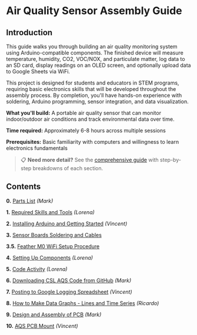 # Air Quality Sensor Assembly Guide

## Introduction

This guide walks you through building an air quality monitoring system using Arduino-compatible components. The finished device will measure temperature, humidity, CO2, VOC/NOX, and particulate matter, log data to an SD card, display readings on an OLED screen, and optionally upload data to Google Sheets via WiFi.

This project is designed for students and educators in STEM programs, requiring basic electronics skills that will be developed throughout the assembly process. By completion, you'll have hands-on experience with soldering, Arduino programming, sensor integration, and data visualization.

**What you'll build:** A portable air quality sensor that can monitor indoor/outdoor air conditions and track environmental data over time.

**Time required:** Approximately 6-8 hours across multiple sessions

**Prerequisites:** Basic familiarity with computers and willingness to learn electronics fundamentals

> 📋 **Need more detail?** See the [comprehensive guide](README-DETAILED.md) with step-by-step breakdowns of each section.

## Contents

**0.** [Parts List](/Contents/Parts-List.md) *(Mark)*

**1.** [Required Skills and Tools](/Contents/1.%20Required-Skills-and-Tools.mdRequired-Skills-and-Tools.md) *(Lorena)*

**2.** [Installing Arduino and Getting Started](/Contents/2.%20Installing-Arduino-and-Getting-Started.mdInstalling-Arduino-and-Getting-Started.md) *(Vincent)*

**3.** [Sensor Boards Soldering and Cables](/Contents/3.%20Soldering-Pins-and-Headers-on-Boards.mdSoldering-Pins-and-Headers-on-Boards.md)

**3.5.** [Feather M0 WiFi Setup Procedure](/Contents/3.5%20Feather-M0-WiFi-Setup-Procedure.mdFeather-M0-WiFi-Setup-Procedure.md)

**4.** [Setting Up Components](/Contents/4%20Breadboard-Assembly-and-Component-Code-Testing.mdBreadboard-Assembly-and-Component-Code-Testing.md) *(Lorena)*

**5.** [Code Activity](/Contents/5.%20Code-Activity.mdCode-Activity.md) *(Lorena)*

**6.** [Downloading CSL AQS Code from GitHub](/Contents/6.%20Downloading-CSL-AQS-Code-from-GitHub.mdDownloading-CSL-AQS-Code-from-GitHub.md) *(Mark)*

**7.** [Posting to Google Logging Spreadsheet](/Contents/7.%20Posting-to-Google-Logging-Spreadsheet.mdPosting-to-Google-Logging-Spreadsheet.md) *(Vincent)*

**8.** [How to Make Data Graphs - Lines and Time Series](/Contents/8.%20How-to-Make-Data-Graphs-Lines-and-Time-Series.mdHow-to-Make-Data-Graphs-Lines-and-Time-Series.md) *(Ricardo)*

**9.** [Design and Assembly of PCB](/Contents/9.%20Design-and-Assembly-of-PCB.mdDesign-and-Assembly-of-PCB.md) *(Mark)*

**10.** [AQS PCB Mount](/Contents/10.%20AQS-PCB-Mount.mdAQS-PCB-Mount.md) *(Vincent)*

<!-- Internal Notes:
-make doc headers smaller
-gray pages on docs
-make 3d printed or wood chunk for trimming
-JST cables for pcb sen5 is different sequential order than breadboard connector
-add screw and jst cable to parts list
-new fritzing with jst ordering
-update markdown on github readme page & links to docs
-kendra compile docs as is 

Readme Extras:
-Cable making
-->

